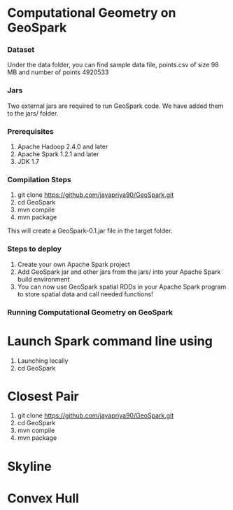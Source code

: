 # Computational Geometry on GeoSpark

### Dataset
Under the data folder, you can find sample data file, points.csv of size 98 MB and number of points 4920533

### Jars
Two external jars are required to run GeoSpark code. We have added them to the jars/ folder.

### Prerequisites
1. Apache Hadoop 2.4.0 and later
2. Apache Spark 1.2.1 and later
3. JDK 1.7

### Compilation Steps
1. git clone https://github.com/jayapriya90/GeoSpark.git
2. cd GeoSpark
3. mvn compile
4. mvn package

This will create a GeoSpark-0.1.jar file in the target folder.

### Steps to deploy
1. Create your own Apache Spark project
2. Add GeoSpark jar and other jars from the jars/ into your Apache Spark build environment
3. You can now use GeoSpark spatial RDDs in your Apache Spark program to store spatial data and call needed functions!

### Running Computational Geometry on GeoSpark
# Launch Spark command line using
1. Launching locally
2. cd GeoSpark
# Closest Pair
1. git clone https://github.com/jayapriya90/GeoSpark.git
2. cd GeoSpark
3. mvn compile
4. mvn package

# Skyline

# Convex Hull

